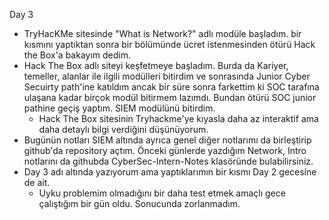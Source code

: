 Day 3
- TryHacKMe sitesinde "What is Network?" adlı modüle başladım. bir kısmını yaptıktan sonra bir bölümünde ücret istenmesinden ötürü Hack the Box'a bakayım dedim.
- Hack The Box adlı siteyi keşfetmeye başladım. Burda da Kariyer, temeller, alanlar ile ilgili modülleri bitirdim ve sonrasında Junior Cyber Secuirty path'ine katıldım ancak
bir süre sonra farkettim ki SOC tarafına ulaşana kadar birçok modül bitirmem lazımdı. Bundan ötürü SOC junior pathine geçiş yaptım. SIEM modülünü bitirdim.
  - Hack The Box sitesinin Tryhackme'ye kıyasla daha az interaktif ama daha detaylı bilgi verdiğini düşünüyorum.
- Bugünün notları SIEM altında ayrıca genel diğer notlarımı da birleştirip github'da repository açtım. Önceki günlerde yazdığım Network, Intro notlarını da githubda
CyberSec-Intern-Notes klasöründe bulabilirsiniz. 
- Day 3 adı altında yazıyorum ama yaptıklarımın bir kısmı Day 2 gecesine de ait.
  - Uyku problemim olmadığını bir daha test etmek amaçlı gece çalıştığım bir gün oldu. Sonucunda zorlanmadım.
